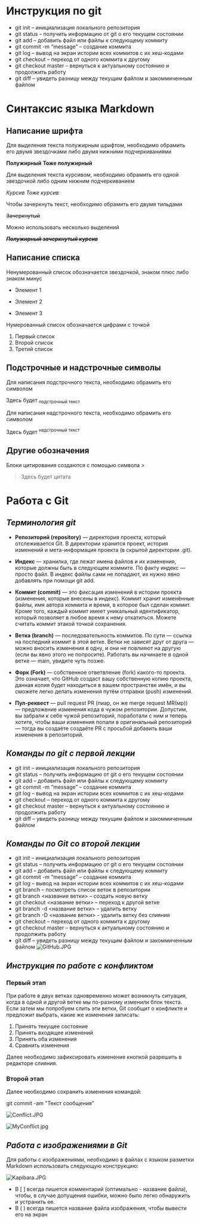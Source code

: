 # Инструкция по git

* git init – инициализация локального репозитория
* git status – получить информацию от git о его текущем состоянии
* git add – добавить файл или файлы к следующему коммиту
* git commit -m “message” – создание коммита
* git log – вывод на экран истории всех коммитов с их хеш-кодами
* git checkout – переход от одного коммита к другому
* git checkout master – вернуться к актуальному состоянию и продолжить работу
* git diff – увидеть разницу между текущим файлом и закоммиченным файлом

# Синтаксис языка Markdown
## Написание шрифта 

Для выделения текста полужирным шрифтом, необходимо обрамить его двумя звездочками либо двумя нижними подчеркиваниями 

**Полужирный** __Тоже полужирный__

Для выделения текста курсивом, необходимо обрамить его одной звездочкой либо одним нижним подчеркиванием

*Курсив* _Тоже курсив_

Чтобы зачеркнуть текст, необходимо обрамить его двумя тильдами 

~~Зачеркнутый~~

Можно использовать несколько выделений 

_**~~Полужирный зачеркнутый курсив~~**_

## Написание списка

Ненумерованный список обозначается звездочкой, знаком плюс либо знаком минус 
* Элемент 1
- Элемент 2
+ Элемент 3

Нумерованный список обозначается цифрами с точкой
1. Первый список 
2. Второй список 
3. Третий список 

## Подстрочные и надстрочные символы

Для написания подстрочного текста, необходимо обрамить его символом <sub>

Здесь будет <sub>подстрочный текст<sub>

Для написания надстрочного текста, необходимо обрамить его символом <sup>

Здесь будет <sup>надстрочный текст<sup>

## Другие обозначения 
Блоки цитирования создаются с помощью символа >
> Здесь будет цитата


# Работа с Git

## _**Терминология git**_

+ **Репозиторий (repository)** — директория проекта, который отслеживается Git. В директории хранится проект, история изменений и мета-информация проекта (в скрытой директории .git).

+ **Индекс** — хранилка, где лежат имена файлов и их изменения, которые должны быть в следующем коммите. По факту индекс — просто файл. В индекс файлы сами не попадают, их нужно явно добавлять при помощи git add.

+ **Коммит (commit)** — это фиксация изменений в истории проекта (изменения, которые внесены в индекс). Коммит хранит изменённые файлы, имя автора коммита и время, в которое был сделан коммит. Кроме того, каждый коммит имеет уникальный идентификатор, который позволяет в любое время к нему откатиться. Можете считать коммит этакой точкой сохранения.

+ **Ветка (branch)** — последовательность коммитов. По сути — ссылка на последний коммит в этой ветке. Ветки не зависят друг от друга — можно вносить изменения в одну, и они не повлияют на другую (если вы явно этого не попросите). Работать вы начинаете в одной ветке — main, увидите чуть позже.

+ **Форк (Fork)** — собственное ответвление (fork) какого-то проекта. Это означает, что GitHub создаст вашу собственную копию проекта, данная копия будет находиться в вашем пространстве имён, и вы сможете легко делать изменения путём отправки (push) изменений.

+ **Пул-реквест** — pull request PR (пиар, он же merge request MR(мр)) — предложение изменения кода в чужом репозитории. Допустим, вы забрали к себе чужой репозиторий, поработали с ним и теперь хотите, чтобы ваши изменения попали в оригинальный репозиторий — тогда вы создаёте создаёте PR с просьбой добавить ваши изменения в репозиторий.

## _**Команды по git с первой лекции**_

* git init – инициализация локального репозитория
* git status – получить информацию от git о его текущем состоянии
* git add – добавить файл или файлы к следующему коммиту
* git commit -m “message” – создание коммита
* git log – вывод на экран истории всех коммитов с их хеш-кодами
* git checkout – переход от одного коммита к другому
* git checkout master – вернуться к актуальному состоянию и продолжить работу
* git diff – увидеть разницу между текущим файлом и закоммиченным файлом

## _**Команды по Git со второй лекции**_
* git init – инициализация локального репозитория
* git status – получить информацию от git о его текущем состоянии
* git add – добавить файл или файлы к следующему коммиту
* git commit -m “message” – создание коммита
* git log – вывод на экран истории всех коммитов с их хеш-кодами
* git branch – посмотреть список веток в репозитории
* git branch <название ветки> – создать новую ветку
* git checkout <название ветки> – переход к другой ветке
* git branch -d <название ветки> – удалить ветку
* git branch -D <название ветки> - удалить ветку без слияния
* git checkout – переход от одного коммита к другому
* git checkout master – вернуться к актуальному состоянию и продолжить работу
* git diff – увидеть разницу между текущим файлом и закоммиченным файлом
![GitHub.JPG](GitHub.JPG)
## _**Инструкция по работе с конфликтом**_

### Первый этап 
При работе в двух ветках одновременно может 
возникнуть ситуация, когда в одной и другой 
ветке мы по-разному изменили блок текста. 
Если затем мы попробуем слить эти ветки, Git 
сообщит о конфликте и предложит выбрать, 
какие же изменения записать:

1. Принять текущее состояние
2. Принять входящее изменений 
3. Принять оба изменения
4. Сравнить изменения 

Далее необходимо зафиксировать изменение кнопкой разрешить в редакторе слияния.

### Второй этап 

Далее необходимо сохранить изменения командой: 

git commit -am "Текст сообщения"

![Conflict.JPG](Conflict.JPG)


![MyConflict.jpg](MyConflict.jpg)
## _**Работа с изображениями в Git**_

Для работы с изображениями, необходимо в файлах с языком разметки Markdown использовать следующую конструкцию: 

![Kapibara.JPG](Kapibara.JPG)

+ В [ ] всегда пишется комментарий (оптимально - название файла), чтобы, в случае допущения ошибки, можно было легко обнаружить и устранить ее.
+ В ( ) всегда пишется название файла изображения, чтобы вывести его на экран